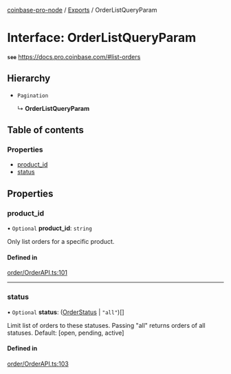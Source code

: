 [coinbase-pro-node](../README.md) / [Exports](../modules.md) / OrderListQueryParam

# Interface: OrderListQueryParam

**`see`** https://docs.pro.coinbase.com/#list-orders

## Hierarchy

- `Pagination`

  ↳ **OrderListQueryParam**

## Table of contents

### Properties

- [product_id](orderlistqueryparam.md#product_id)
- [status](orderlistqueryparam.md#status)

## Properties

### product_id

• `Optional` **product_id**: `string`

Only list orders for a specific product.

#### Defined in

[order/OrderAPI.ts:101](https://github.com/bennycode/coinbase-pro-node/blob/4fcd15c/src/order/OrderAPI.ts#L101)

---

### status

• `Optional` **status**: ([OrderStatus](../enums/orderstatus.md) \| `"all"`)[]

Limit list of orders to these statuses. Passing "all" returns orders of all statuses. Default: [open, pending, active]

#### Defined in

[order/OrderAPI.ts:103](https://github.com/bennycode/coinbase-pro-node/blob/4fcd15c/src/order/OrderAPI.ts#L103)
